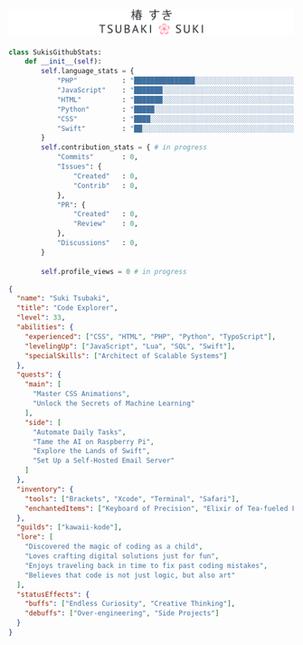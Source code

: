 <a href="https://sukitsubaki.github.io">![Name banner](banner.svg)</a>
----
<!-- START_LANGUAGE_STATS_TEXT -->
```python
class SukisGithubStats:
    def __init__(self):
        self.language_stats = {
            "PHP"           : "███████████████░░░░░░░░░░░░░░░░░░░░░░░░░", # 37.22 %
            "JavaScript"    : "███████░░░░░░░░░░░░░░░░░░░░░░░░░░░░░░░░░", # 18.37 %
            "HTML"          : "███████░░░░░░░░░░░░░░░░░░░░░░░░░░░░░░░░░", # 18.23 %
            "Python"        : "█████░░░░░░░░░░░░░░░░░░░░░░░░░░░░░░░░░░░", # 11.92 %
            "CSS"           : "████░░░░░░░░░░░░░░░░░░░░░░░░░░░░░░░░░░░░", # 10.01 %
            "Swift"         : "██░░░░░░░░░░░░░░░░░░░░░░░░░░░░░░░░░░░░░░", #  4.25 %
        }
        self.contribution_stats = { # in progress
            "Commits"       : 0,
            "Issues": {
                "Created"   : 0,
                "Contrib"   : 0,
            },
            "PR": {
                "Created"   : 0,
                "Review"    : 0,
            },
            "Discussions"   : 0,
        }

        self.profile_views = 0 # in progress
```
<!-- END_LANGUAGE_STATS_TEXT -->
<!-- START_CONTRIBUTION_STATS -->
<!-- END_CONTRIBUTION_STATS -->
```json
{
  "name": "Suki Tsubaki",
  "title": "Code Explorer",
  "level": 33,
  "abilities": {
    "experienced": ["CSS", "HTML", "PHP", "Python", "TypoScript"],
    "levelingUp": ["JavaScript", "Lua", "SQL", "Swift"],
    "specialSkills": ["Architect of Scalable Systems"]
  },
  "quests": {
    "main": [
      "Master CSS Animations",
      "Unlock the Secrets of Machine Learning"
    ],
    "side": [
      "Automate Daily Tasks",
      "Tame the AI on Raspberry Pi",
      "Explore the Lands of Swift",
      "Set Up a Self-Hosted Email Server"
    ]
  },
  "inventory": {
    "tools": ["Brackets", "Xcode", "Terminal", "Safari"],
    "enchantedItems": ["Keyboard of Precision", "Elixir of Tea-fueled Focus", "Symphony of the Abyss"]
  },
  "guilds": ["kawaii-kode"],
  "lore": [
    "Discovered the magic of coding as a child",
    "Loves crafting digital solutions just for fun",
    "Enjoys traveling back in time to fix past coding mistakes",
    "Believes that code is not just logic, but also art"
  ],
  "statusEffects": {
    "buffs": ["Endless Curiosity", "Creative Thinking"],
    "debuffs": ["Over-engineering", "Side Projects"]
  }
}
```
<!--
<p align="center">
  <a href="https://github.com/anuraghazra/github-readme-stats"><img src="https://github-stats-omega-ebon.vercel.app/api?username=sukitsubaki&layout=donut&show_icons=true&number_format=short&bg_color=ffffff&border_color=ffffff&icon_color=f2487b&&title_color=ff506e&text_color=1f2328&count_private=true&include_all_commits=true&rank_icon=github&hide_title=true&cache_seconds=32400" height="180px" width="auto" /></a>
  <a href="https://github.com/anuraghazra/github-readme-stats"><img src="https://github-stats-omega-ebon.vercel.app/api/top-langs/?username=sukitsubaki&layout=compact&bg_color=ffffff&border_color=ffffff&title_color=ff506e&text_color=1f2328&size_weight=0.5&count_weight=0.5&count_private=true&include_all_commits=true&custom_title=Code%20Composition&cache_seconds=32400" height="160px" width="auto" /></a>
</p>
-->
<!--
**sukitsubaki/sukitsubaki** is a ✨ _special_ ✨ repository because its `README.md` (this file) appears on your GitHub profile.

Here are some ideas to get you started:

- 🔭 I’m currently working on ...
- 🌱 I’m currently learning ...
- 👯 I’m looking to collaborate on ...
- 🤔 I’m looking for help with ...
- 💬 Ask me about ...
- 📫 How to reach me: ...
- 😄 Pronouns: ...
- ⚡ Fun fact: ...
-->
